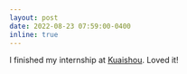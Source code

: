 ```yaml
---
layout: post
date: 2022-08-23 07:59:00-0400
inline: true
---
```


I finished my internship at <a href='http://kuaishou.cn/'>Kuaishou</a>. Loved it!